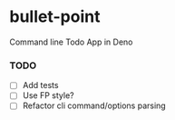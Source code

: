 # bullet-point
Command line Todo App in Deno

### TODO
- [ ] Add tests
- [ ] Use FP style?
- [ ] Refactor cli command/options parsing
